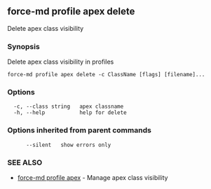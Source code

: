 ## force-md profile apex delete

Delete apex class visibility

### Synopsis

Delete apex class visibility in profiles

```
force-md profile apex delete -c ClassName [flags] [filename]...
```

### Options

```
  -c, --class string   apex classname
  -h, --help           help for delete
```

### Options inherited from parent commands

```
      --silent   show errors only
```

### SEE ALSO

* [force-md profile apex](force-md_profile_apex.md)	 - Manage apex class visibility

